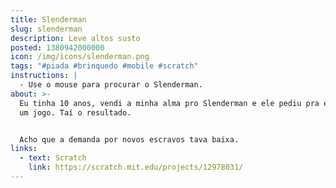 ```yaml
---
title: Slenderman
slug: slenderman
description: Leve altos susto
posted: 1380942000000
icon: /img/icons/slenderman.png
tags: "#piada #brinquedo #mobile #scratch"
instructions: |
  - Use o mouse para procurar o Slenderman.
about: >-
  Eu tinha 10 anos, vendi a minha alma pro Slenderman e ele pediu pra eu fazer
  um jogo. Taí o resultado.


  Acho que a demanda por novos escravos tava baixa.
links:
  - text: Scratch
    link: https://scratch.mit.edu/projects/12978031/
---
```


<scratch url="https://scratch.mit.edu/projects/12978031/"></scratch>

